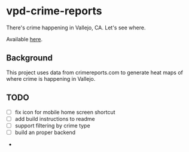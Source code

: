 # vpd-crime-reports
There's crime happening in Vallejo, CA. Let's see where.

Available [here](http://codeforamerica.github.io/vpd-crime-reports).

## Background

This project uses data from crimereports.com to generate heat maps of where crime is happening in Vallejo.

## TODO

- [ ] fix icon for mobile home screen shortcut
- [ ] add build instructions to readme
- [ ] support filtering by crime type
- [ ] build an proper backend
- 
